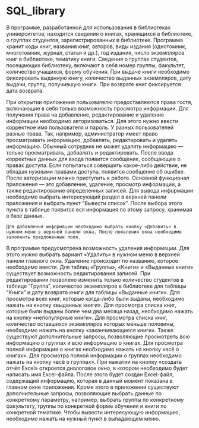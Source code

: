 # SQL_library
В программе, разработанной для использования в библиотеках университетов, находятся сведения о книгах, хранящихся в библиотеке, о группах студентов, зарегистрированных в библиотеке. Программа хранит коды книг, названия книг, авторов, виды издания (однотомник, многотомник, журнал, статья и др.), год издания, число экземпляров книг в библиотеке, тематику книги. Сведения о группах студентов, посещающих библиотеку, включают в себя номер группы, факультет, количество учащихся, форму обучения. При выдаче книги необходимо фиксировать выданную книгу, количество выданных экземпляров, дату выдачи, группу, получившую книги. При возврате книг фиксируется дата возврата. 

При открытии приложения пользователю предоставляются права гостя, включающие в себя только возможность просмотра информации. Для получения права на добавление, редактирование и удаление информации необходимо авторизоваться. Для этого нужно ввести корректное имя пользователя и пароль. У разных пользователей разные права. Так, например, администратор имеет право просматривать информацию, добавлять, редактировать и удалять информацию. Обычный сотрудник не может удалять информацию — только просматривать, добавлять и редактировать. После ввода корректных данных для входа появится сообщение, сообщающее о правах доступа. 
Если попытаться совершить какое-либо действие, не обладая нужными правами доступа, появится сообщение об ошибке.
После авторизации можно приступить к работе. Основной функционал приложения — это добавление, удаление, просмотр информации, а также редактирование определенных записей. 
Для вывода информации необходимо выбрать интересующий раздел в верхней панели приложения и выбрать пункт “Вывести список”. 
	После выбора этого пункта в таблице появится вся информация по этому запросу, хранимая в базе данных. 


	Для добавления информации необходимо выбрать кнопку «Добавить» в нужном меню в верхней панели окна. После появления окна необходимо заполнить предложенные поля. 
В программе предусмотрена возможность удаления информации. Для этого нужно выбрать вариант «Удалить» в нужном меню в верхней панели главного окна. Удаление происходит по названию, которое необходимо ввести. 
Для таблиц «Группы», «Книги» и «Выданные книги» существует возможность редактирования записей. При редактировании позволено изменить только количество студентов в таблице “Группа”, количество экземпляров в библиотеке для таблицы “Книги” и дату возврата книги для таблицы «Выданные книги». 
Для просмотра всех книг, которые когда-либо были выданы, необходимо нажать на кнопку «выданные книги». 
Для просмотра списка книг, которые были выданы более чем два месяца назад, необходимо нажать на кнопку «непопулярные книги». 
Для просмотра списка книг, количество оставшихся экземпляров которых меньше половины, необходимо нажать на кнопку «заканчивающиеся книги». 
	Также существуют дополнительные запросы, позволяющие просмотреть всю информацию о группах и всю информацию о книгах. Для просмотра полной информации о книгах необходимо нажать на кнопку «всё о книгах».  Для просмотра полной информации о группах необходимо нажать на кнопку «всё о группах». 
	При нажатии на кнопку «создать отчёт Excel» откроется диалоговое окно, в котором необходимо будет написать имя Excel-файла.  После этого будет создан Excel-файл, содержащий информацию, которая в данный момент показана в главном окне приложения. 
	Кроме этого в приложении существуют дополнительные запросы, позволяющие выбрать данные по конкретному параметру, например, выбрать группы по конкретному факультету, группы по конкретной форме обучения и книги по конкретной тематике. Чтобы вывести интересующую информацию, необходимо нажать на нужный пункт в выпадающем меню.

